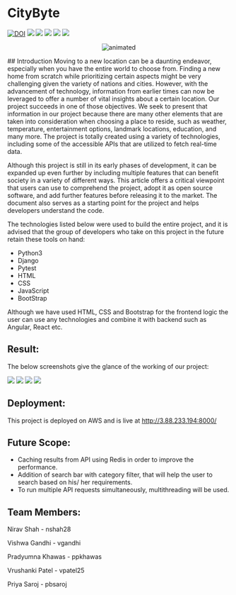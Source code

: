 # CityByte 


[![DOI](https://zenodo.org/badge/541612969.svg)](https://zenodo.org/badge/latestdoi/541612969) ![](https://img.shields.io/github/license/therealppk/CityByte) ![](https://img.shields.io/github/issues/therealppk/CityByte?style=plastic) ![](https://img.shields.io/github/issues-closed-raw/therealppk/CityByte?style=plastic) ![](https://img.shields.io/github/languages/code-size/therealppk/CityByte?style=plastic) ![](https://img.shields.io/github/contributors/therealppk/CityByte?style=plastic)
<p align="center">
  <img src="https://github.com/therealppk/citybytesrough/blob/main/CityBytes.gif" alt="animated" />
</p>
## Introduction
Moving to a new location can be a daunting endeavor, especially when you have the entire world to choose from. Finding a new home from scratch while prioritizing certain aspects might be very challenging given the variety of nations and cities. However, with the advancement of technology, information from earlier times can now be leveraged to offer a number of vital insights about a certain location. Our project succeeds in one of those objectives. We seek to present that information in our project because there are many other elements that are taken into consideration when choosing a place to reside, such as weather, temperature, entertainment options, landmark locations, education, and many more. The project is totally created using a variety of technologies, including some of the accessible APIs that are utilized to fetch real-time data.

Although this project is still in its early phases of development, it can be expanded up even further by including multiple features that can benefit society in a variety of different ways. This article offers a critical viewpoint that users can use to comprehend the project, adopt it as open source software, and add further features before releasing it to the market. The document also serves as a starting point for the project and helps developers understand the code.

The technologies listed below were used to build the entire project, and it is advised that the group of developers who take on this project in the future retain these tools on hand:

* Python3
* Django
* Pytest
* HTML
* CSS
* JavaScript
* BootStrap

Although we have used HTML, CSS and Bootstrap for the frontend logic the user can use any technologies and combine it with backend such as Angular, React etc.

## Result:
The below screenshots give the glance of the working of our project:

![](https://github.com/therealppk/CityByte/blob/main/Docs/pictures/City%206.png) ![](https://github.com/therealppk/CityByte/blob/main/Docs/pictures/City%208.png) ![](https://github.com/therealppk/CityByte/blob/main/Docs/pictures/City%209.png) ![](https://github.com/therealppk/CityByte/blob/main/Docs/pictures/City%2010.png)


## Deployment:
This project is deployed on AWS and is live at http://3.88.233.194:8000/

## Future Scope:
* Caching results from API using Redis in order to improve the performance.
* Addition of search bar with category filter, that will help the user to search based on his/ her requirements.
* To run multiple API requests simultaneously, multithreading will be used.

## Team Members:

Nirav Shah - nshah28

Vishwa Gandhi - vgandhi

Pradyumna Khawas - ppkhawas

Vrushanki Patel - vpatel25

Priya Saroj - pbsaroj
